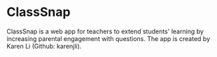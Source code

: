 # ClassSnap

ClassSnap is a web app for teachers to extend students' learning by increasing parental engagement with questions. 
The app is created by Karen Li (Github: karenjli). 
